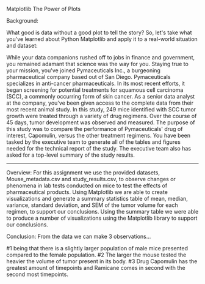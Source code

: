 Matplotlib The Power of Plots

Background: 

What good is data without a good plot to tell the story?
So, let's take what you've learned about Python Matplotlib and apply it to a real-world situation and dataset:

While your data companions rushed off to jobs in finance and government, you remained adamant that science was the way for you. Staying true to your mission, you've joined Pymaceuticals Inc., a burgeoning pharmaceutical company based out of San Diego. Pymaceuticals specializes in anti-cancer pharmaceuticals. In its most recent efforts, it began screening for potential treatments for squamous cell carcinoma (SCC), a commonly occurring form of skin cancer.
As a senior data analyst at the company, you've been given access to the complete data from their most recent animal study. In this study, 249 mice identified with SCC tumor growth were treated through a variety of drug regimens. Over the course of 45 days, tumor development was observed and measured. The purpose of this study was to compare the performance of Pymaceuticals' drug of interest, Capomulin, versus the other treatment regimens. You have been tasked by the executive team to generate all of the tables and figures needed for the technical report of the study. The executive team also has asked for a top-level summary of the study results.

-------------------------------------------------------------------------------------------------------------------------------------------------------------------------------
Overview:
For this assignment we use the provided datasets, Mouse_metadata.csv and study_results.csv, to observe changes or phenomena in lab tests conducted on mice to test the effects of pharmaceutical products. Using Matplotlib we are able to create visualizations and generate a summary statistics table of mean, median, variance, standard deviation, and SEM of the tumor volume for each regimen, to support our conclusions. Using the summary table we were able to produce a number of visualizations using the Matplotlib library to support our conclusions.


Conclusion: 
From the data we can make 3 observations... 

#1 being that there is a slightly larger population of male mice presented compared to the female population. 
#2 The larger the mouse tested the heavier the volume of tumor present in its body. 
#3 Drug Capomulin has the greatest amount of timepoints and Ramicane comes in second with the second most timepoints.
